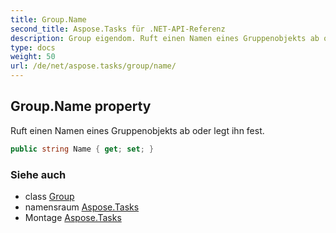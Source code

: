 ```yaml
---
title: Group.Name
second_title: Aspose.Tasks für .NET-API-Referenz
description: Group eigendom. Ruft einen Namen eines Gruppenobjekts ab oder legt ihn fest.
type: docs
weight: 50
url: /de/net/aspose.tasks/group/name/
---
```

## Group.Name property

Ruft einen Namen eines Gruppenobjekts ab oder legt ihn fest.

```csharp
public string Name { get; set; }
```

### Siehe auch

* class [Group](../)
* namensraum [Aspose.Tasks](../../group/)
* Montage [Aspose.Tasks](../../../)


